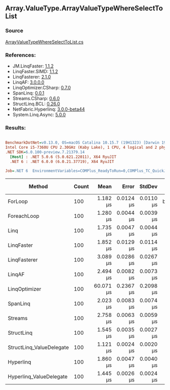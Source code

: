 ﻿## Array.ValueType.ArrayValueTypeWhereSelectToList

### Source
[ArrayValueTypeWhereSelectToList.cs](../LinqBenchmarks/Array/ValueType/ArrayValueTypeWhereSelectToList.cs)

### References:
- JM.LinqFaster: [1.1.2](https://www.nuget.org/packages/JM.LinqFaster/1.1.2)
- LinqFaster.SIMD: [1.1.2](https://www.nuget.org/packages/LinqFaster.SIMD/1.0.3)
- LinqFasterer: [2.1.0](https://www.nuget.org/packages/LinqFasterer/2.1.0)
- LinqAF: [3.0.0.0](https://www.nuget.org/packages/LinqAF/3.0.0.0)
- LinqOptimizer.CSharp: [0.7.0](https://www.nuget.org/packages/LinqOptimizer.CSharp/0.7.0)
- SpanLinq: [0.0.1](https://www.nuget.org/packages/SpanLinq/0.0.1)
- Streams.CSharp: [0.6.0](https://www.nuget.org/packages/Streams.CSharp/0.6.0)
- StructLinq.BCL: [0.26.0](https://www.nuget.org/packages/StructLinq/0.26.0)
- NetFabric.Hyperlinq: [3.0.0-beta44](https://www.nuget.org/packages/NetFabric.Hyperlinq/3.0.0-beta44)
- System.Linq.Async: [5.0.0](https://www.nuget.org/packages/System.Linq.Async/5.0.0)

### Results:
``` ini

BenchmarkDotNet=v0.13.0, OS=macOS Catalina 10.15.7 (19H1323) [Darwin 19.6.0]
Intel Core i5-7360U CPU 2.30GHz (Kaby Lake), 1 CPU, 4 logical and 2 physical cores
.NET SDK=6.0.100-preview.7.21379.14
  [Host] : .NET 5.0.6 (5.0.621.22011), X64 RyuJIT
  .NET 6 : .NET 6.0.0 (6.0.21.37719), X64 RyuJIT

Job=.NET 6  EnvironmentVariables=COMPlus_ReadyToRun=0,COMPlus_TC_QuickJitForLoops=1,COMPlus_TieredPGO=1  Runtime=.NET 6.0  

```
|                   Method | Count |      Mean |     Error |    StdDev |         Ratio | RatioSD |   Gen 0 |  Gen 1 | Gen 2 | Allocated |
|------------------------- |------ |----------:|----------:|----------:|--------------:|--------:|--------:|-------:|------:|----------:|
|                  ForLoop |   100 |  1.182 μs | 0.0124 μs | 0.0110 μs |      baseline |         |  3.8605 |      - |     - |      8 KB |
|              ForeachLoop |   100 |  1.280 μs | 0.0044 μs | 0.0039 μs |  1.08x slower |   0.01x |  3.8605 |      - |     - |      8 KB |
|                     Linq |   100 |  1.735 μs | 0.0047 μs | 0.0044 μs |  1.47x slower |   0.01x |  3.9673 |      - |     - |      8 KB |
|               LinqFaster |   100 |  1.852 μs | 0.0129 μs | 0.0114 μs |  1.57x slower |   0.02x |  6.4087 |      - |     - |     13 KB |
|             LinqFasterer |   100 |  3.089 μs | 0.0286 μs | 0.0267 μs |  2.62x slower |   0.01x |  9.0332 |      - |     - |     18 KB |
|                   LinqAF |   100 |  2.494 μs | 0.0082 μs | 0.0073 μs |  2.11x slower |   0.02x |  3.8605 |      - |     - |      8 KB |
|            LinqOptimizer |   100 | 60.071 μs | 0.2367 μs | 0.2098 μs | 50.81x slower |   0.49x | 74.7070 | 5.7373 |     - |    157 KB |
|                 SpanLinq |   100 |  2.023 μs | 0.0083 μs | 0.0074 μs |  1.71x slower |   0.02x |  3.8605 |      - |     - |      8 KB |
|                  Streams |   100 |  2.758 μs | 0.0063 μs | 0.0059 μs |  2.33x slower |   0.02x |  4.1275 |      - |     - |      8 KB |
|               StructLinq |   100 |  1.545 μs | 0.0035 μs | 0.0027 μs |  1.30x slower |   0.00x |  1.7281 |      - |     - |      4 KB |
| StructLinq_ValueDelegate |   100 |  1.121 μs | 0.0024 μs | 0.0020 μs |  1.06x faster |   0.00x |  1.6804 |      - |     - |      3 KB |
|                Hyperlinq |   100 |  1.860 μs | 0.0047 μs | 0.0040 μs |  1.57x slower |   0.00x |  1.6766 |      - |     - |      3 KB |
|  Hyperlinq_ValueDelegate |   100 |  1.445 μs | 0.0026 μs | 0.0024 μs |  1.22x slower |   0.01x |  1.6766 |      - |     - |      3 KB |
